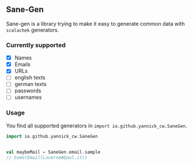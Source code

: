 ## Sane-Gen

Sane-gen is a library trying to make it easy to generate common data with `scalachek` generators.

### Currently supported

- [x] Names
- [x] Emails 
- [x] URLs
- [ ] english texts
- [ ] german texts
- [ ] passwords
- [ ] usernames

### Usage

You find all supported generators in `import io.github.yannick_cw.SaneGen`.

```scala
import io.github.yannick_cw.SaneGen


val maybeMail = SaneGen.email.sample
// Some(Email(Laverne#@aol.it))
```